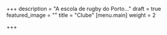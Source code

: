 +++
description = "A escola de rugby do Porto..."
draft = true
featured_image = ""
title = "Clube"
[menu.main]
weight = 2

+++
